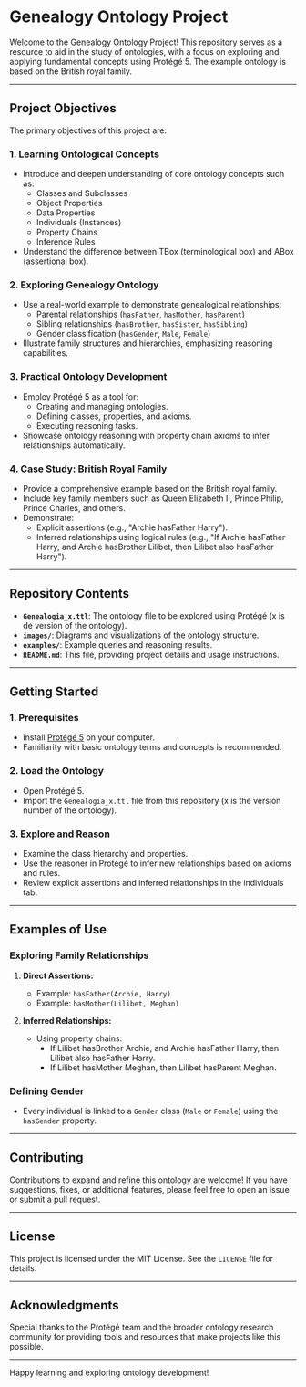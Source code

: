 # Genealogy Ontology Project

Welcome to the Genealogy Ontology Project! This repository serves as a resource to aid in the study of ontologies, with a focus on exploring and applying fundamental concepts using Protégé 5. The example ontology is based on the British royal family.

---

## **Project Objectives**

The primary objectives of this project are:

### 1. **Learning Ontological Concepts**
   - Introduce and deepen understanding of core ontology concepts such as:
     - Classes and Subclasses
     - Object Properties
     - Data Properties
     - Individuals (Instances)
     - Property Chains
     - Inference Rules
   - Understand the difference between TBox (terminological box) and ABox (assertional box).

### 2. **Exploring Genealogy Ontology**
   - Use a real-world example to demonstrate genealogical relationships:
     - Parental relationships (`hasFather`, `hasMother`, `hasParent`)
     - Sibling relationships (`hasBrother`, `hasSister`, `hasSibling`)
     - Gender classification (`hasGender`, `Male`, `Female`)
   - Illustrate family structures and hierarchies, emphasizing reasoning capabilities.

### 3. **Practical Ontology Development**
   - Employ Protégé 5 as a tool for:
     - Creating and managing ontologies.
     - Defining classes, properties, and axioms.
     - Executing reasoning tasks.
   - Showcase ontology reasoning with property chain axioms to infer relationships automatically.

### 4. **Case Study: British Royal Family**
   - Provide a comprehensive example based on the British royal family.
   - Include key family members such as Queen Elizabeth II, Prince Philip, Prince Charles, and others.
   - Demonstrate:
     - Explicit assertions (e.g., "Archie hasFather Harry").
     - Inferred relationships using logical rules (e.g., "If Archie hasFather Harry, and Archie hasBrother Lilibet, then Lilibet also hasFather Harry").

---

## **Repository Contents**

- **`Genealogia_x.ttl`**: The ontology file to be explored using Protégé (x is de version of the ontology).
- **`images/`**: Diagrams and visualizations of the ontology structure.
- **`examples/`**: Example queries and reasoning results.
- **`README.md`**: This file, providing project details and usage instructions.

---

## **Getting Started**

### 1. Prerequisites
   - Install [Protégé 5](https://protegeproject.github.io/) on your computer.
   - Familiarity with basic ontology terms and concepts is recommended.

### 2. Load the Ontology
   - Open Protégé 5.
   - Import the `Genealogia_x.ttl` file from this repository (x is the version number of the ontology).

### 3. Explore and Reason
   - Examine the class hierarchy and properties.
   - Use the reasoner in Protégé to infer new relationships based on axioms and rules.
   - Review explicit assertions and inferred relationships in the individuals tab.

---

## **Examples of Use**

### **Exploring Family Relationships**
1. **Direct Assertions:**
   - Example: `hasFather(Archie, Harry)`
   - Example: `hasMother(Lilibet, Meghan)`

2. **Inferred Relationships:**
   - Using property chains:
     - If Lilibet hasBrother Archie, and Archie hasFather Harry, then Lilibet also hasFather Harry.
     - If Lilibet hasMother Meghan, then Lilibet hasParent Meghan.

### **Defining Gender**
- Every individual is linked to a `Gender` class (`Male` or `Female`) using the `hasGender` property.

---

## **Contributing**

Contributions to expand and refine this ontology are welcome! If you have suggestions, fixes, or additional features, please feel free to open an issue or submit a pull request.

---

## **License**

This project is licensed under the MIT License. See the `LICENSE` file for details.

---

## **Acknowledgments**

Special thanks to the Protégé team and the broader ontology research community for providing tools and resources that make projects like this possible.

---

Happy learning and exploring ontology development!

